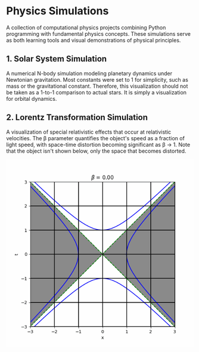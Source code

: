 
# Physics Simulations

A collection of computational physics projects combining Python programming with fundamental physics concepts. These simulations serve as both learning tools and visual demonstrations of physical principles.

## 1. Solar System Simulation
A numerical N-body simulation modeling planetary dynamics under Newtonian gravitation. Most constants were set to 1 for simplicity, such as mass or the gravitational constant. Therefore, this visualization should not be taken as a 1-to-1 comparison to actual stars. It is simply a visualization for orbital dynamics.

## 2. Lorentz Transformation Simulation
A visualization of special relativistic effects that occur at relativistic velocities. The β parameter quantifies the object's speed as a fraction of light speed, with space-time distortion becoming significant as β → 1. Note that the object isn't shown below, only the space that becomes distorted. 

![lorentz transform](LorentzAnimation.gif)
